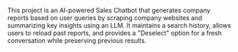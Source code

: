 This project is an AI-powered Sales Chatbot that generates company reports based on user queries by scraping company websites and summarizing key insights using an LLM. It maintains a search history, allows users to reload past reports, and provides a "Deselect" option for a fresh conversation while preserving previous results.